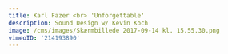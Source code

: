 ```yaml
---
title: Karl Fazer <br> 'Unforgettable'
description: Sound Design w/ Kevin Koch
image: /cms/images/Skærmbillede 2017-09-14 kl. 15.55.30.png
vimeoID: '214193890'
---
```



